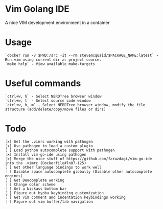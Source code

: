 # Vim Golang IDE

A nice VIM development environment in a container

# Usage
    `docker run -v $PWD:/src -it --rm stevemcquaid/$PACKAGE_NAME:latest` - Run vim using current dir as project source.
    `make help` - View available make-targets

# Useful commands
    `ctrl+w, h` - Select NERDTree browser window
    `ctrl+w, l` - Select source code window
    `ctrl+w, h, m` - Select NERDTree browser window, modify the file structure (add/delete/copy/move files or dirs)

# Todo
    [x] Get the .vimrc working with pathogen
    [x] Use pathogen to load a custom plugin
    [ ] Load python autocomplete support with pathogen
    [x] Install vim-go-ide using pathogen
    [x] Merge the nice stuff of https://github.com/farazdagi/vim-go-ide into the .vimrc (Dockerfile#ln87-125)
    [ ] Get other language bindings to work well
    [ ] Disable space autocomplete globally (Disable other autocomplete engines)
    [ ] Get Deocomplete working
    [ ] Change color scheme
    [ ] Get a kickass bottom bar
    [ ] Figure out byobu keybinding customization
    [ ] Get vim comment and indentation keybindings working
    [ ] Figure out vim buffer/tab navigation
